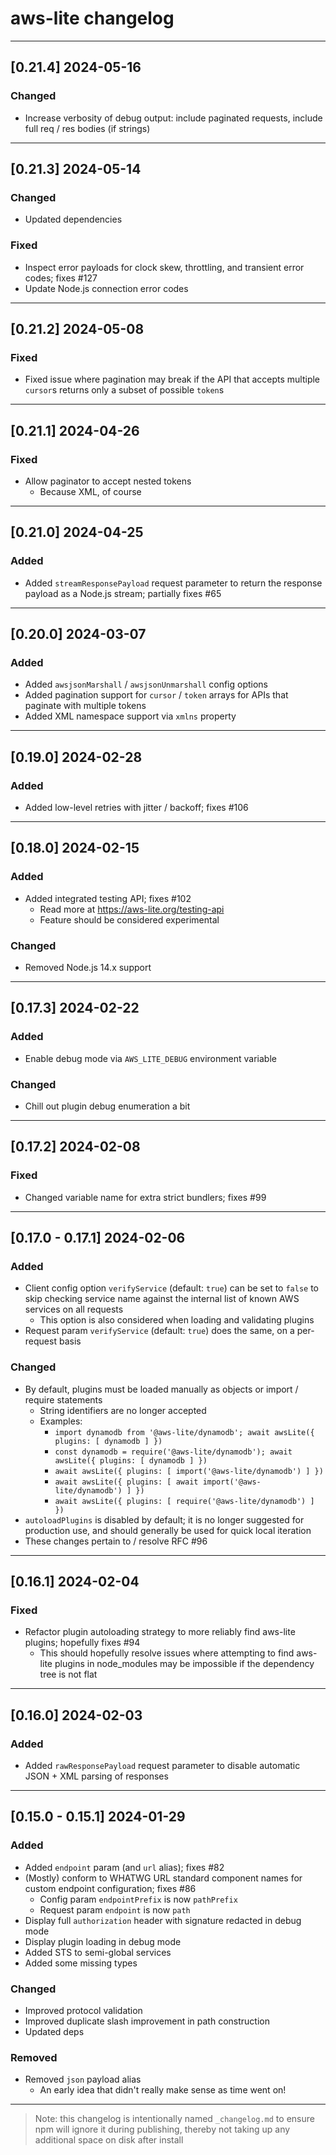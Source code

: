 # aws-lite changelog

---

## [0.21.4] 2024-05-16

### Changed

- Increase verbosity of debug output: include paginated requests, include full req / res bodies (if strings)

---

## [0.21.3] 2024-05-14

### Changed

- Updated dependencies


### Fixed

- Inspect error payloads for clock skew, throttling, and transient error codes; fixes #127
- Update Node.js connection error codes

---

## [0.21.2] 2024-05-08

### Fixed

- Fixed issue where pagination may break if the API that accepts multiple `cursor`s returns only a subset of possible `token`s

---

## [0.21.1] 2024-04-26

### Fixed

- Allow paginator to accept nested tokens
  - Because XML, of course

---

## [0.21.0] 2024-04-25

### Added

- Added `streamResponsePayload` request parameter to return the response payload as a Node.js stream; partially fixes #65

---

## [0.20.0] 2024-03-07

### Added

- Added `awsjsonMarshall` / `awsjsonUnmarshall` config options
- Added pagination support for `cursor` / `token` arrays for APIs that paginate with multiple tokens
- Added XML namespace support via `xmlns` property

---

## [0.19.0] 2024-02-28

### Added

- Added low-level retries with jitter / backoff; fixes #106

---

## [0.18.0] 2024-02-15

### Added

- Added integrated testing API; fixes #102
  - Read more at https://aws-lite.org/testing-api
  - Feature should be considered experimental


### Changed

- Removed Node.js 14.x support

---

## [0.17.3] 2024-02-22

### Added

- Enable debug mode via `AWS_LITE_DEBUG` environment variable


### Changed

- Chill out plugin debug enumeration a bit

---

## [0.17.2] 2024-02-08

### Fixed

- Changed variable name for extra strict bundlers; fixes #99

---

## [0.17.0 - 0.17.1] 2024-02-06

### Added

- Client config option `verifyService` (default: `true`) can be set to `false` to skip checking service name against the internal list of known AWS services on all requests
  - This option is also considered when loading and validating plugins
- Request param `verifyService` (default: `true`) does the same, on a per-request basis


### Changed

- By default, plugins must be loaded manually as objects or import / require statements
  - String identifiers are no longer accepted
  - Examples:
    - `import dynamodb from '@aws-lite/dynamodb'; await awsLite({ plugins: [ dynamodb ] })`
    - `const dynamodb = require('@aws-lite/dynamodb'); await awsLite({ plugins: [ dynamodb ] })`
    - `await awsLite({ plugins: [ import('@aws-lite/dynamodb') ] })`
    - `await awsLite({ plugins: [ await import('@aws-lite/dynamodb') ] })`
    - `await awsLite({ plugins: [ require('@aws-lite/dynamodb') ] })`
- `autoloadPlugins` is disabled by default; it is no longer suggested for production use, and should generally be used for quick local iteration
- These changes pertain to / resolve RFC #96

---

## [0.16.1] 2024-02-04

### Fixed

- Refactor plugin autoloading strategy to more reliably find aws-lite plugins; hopefully fixes #94
  - This should hopefully resolve issues where attempting to find aws-lite plugins in node_modules may be impossible if the dependency tree is not flat

---

## [0.16.0] 2024-02-03

### Added

- Added `rawResponsePayload` request parameter to disable automatic JSON + XML parsing of responses

---

## [0.15.0 - 0.15.1] 2024-01-29

### Added

- Added `endpoint` param (and `url` alias); fixes #82
- (Mostly) conform to WHATWG URL standard component names for custom endpoint configuration; fixes #86
  - Config param `endpointPrefix` is now `pathPrefix`
  - Request param `endpoint` is now `path`
- Display full `authorization` header with signature redacted in debug mode
- Display plugin loading in debug mode
- Added STS to semi-global services
- Added some missing types


### Changed

- Improved protocol validation
- Improved duplicate slash improvement in path construction
- Updated deps


### Removed

- Removed `json` payload alias
  - An early idea that didn't really make sense as time went on!

---

> Note: this changelog is intentionally named `_changelog.md` to ensure npm will ignore it during publishing, thereby not taking up any additional space on disk after install
